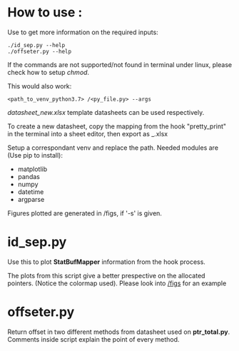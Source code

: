 # How to use : 
Use to get more information on the required inputs: 
```
./id_sep.py --help 
./offseter.py --help
```
If the commands are not supported/not found in terminal under linux, please check how to setup _chmod_.

This would also work:
```
<path_to_venv_python3.7> /<py_file.py> --args
```

_datasheet_new.xlsx_ template datasheets can be used respectively.

To create a new datasheet, copy the mapping from the hook "pretty_print" in the terminal into a sheet editor, then export as _.xlsx

Setup a correspondant venv and replace the path. Needed modules are (Use pip to install):
- matplotlib
- pandas 
- numpy
- datetime
- argparse

Figures plotted are generated in /figs, if '-s' is given.

# id_sep.py 
Use this to plot **StatBufMapper** information from the hook process.

The plots from this script give a better prespective on the allocated pointers. (Notice the colormap used). Please look into [/figs](/figs) for an example

# offseter.py
Return offset in two different methods from datasheet used on **ptr_total.py**. 
Comments inside script explain the point of every method.
